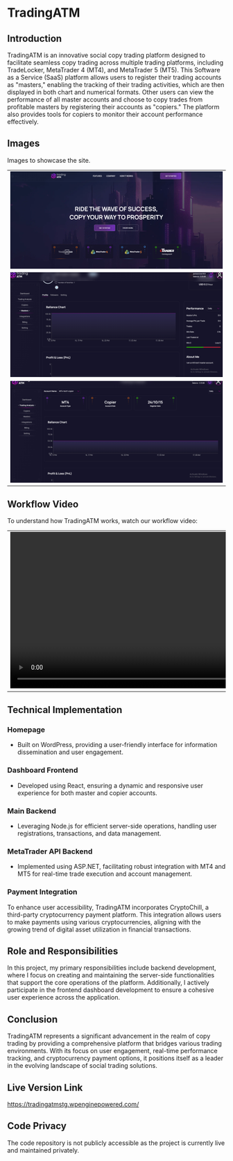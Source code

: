 # TradingATM
## Introduction
TradingATM is an innovative social copy trading platform designed to facilitate seamless copy trading across multiple trading platforms, including TradeLocker, MetaTrader 4 (MT4), and MetaTrader 5 (MT5). This Software as a Service (SaaS) platform allows users to register their trading accounts as "masters," enabling the tracking of their trading activities, which are then displayed in both chart and numerical formats. Other users can view the performance of all master accounts and choose to copy trades from profitable masters by registering their accounts as "copiers." The platform also provides tools for copiers to monitor their account performance effectively.

## Images
Images to showcase the site.

<table>
  <tr>
    <td align = "center">
      <img src="./assets/homepage.PNG"/>
    </td>
  </tr>
  <tr>
    <td align = "center">
      <img src="./assets/master.PNG"/>
    </td>
  </tr>

  <tr>
    <td align = "center">
      <img src="./assets/analysis.PNG"/>
    </td>
  </tr>

</table>

## Workflow Video
To understand how TradingATM works, watch our workflow video:

<table>
  <tr>
    <td align = "center">
      <video src="https://raw.githubusercontent.com/monsterdev95/trading-atm-documentation/main/assets/tradingatm-metatrader-multi-copytrading.mp4"
        width="640" height="360" controls muted loop>
      </video>
    </td>
  </tr>
</table>

## Technical Implementation
### Homepage
- Built on WordPress, providing a user-friendly interface for information dissemination and user engagement.

### Dashboard Frontend
- Developed using React, ensuring a dynamic and responsive user experience for both master and copier accounts.

### Main Backend
- Leveraging Node.js for efficient server-side operations, handling user registrations, transactions, and data management.

### MetaTrader API Backend
- Implemented using ASP.NET, facilitating robust integration with MT4 and MT5 for real-time trade execution and account management.

### Payment Integration
To enhance user accessibility, TradingATM incorporates CryptoChill, a third-party cryptocurrency payment platform. This integration allows users to make payments using various cryptocurrencies, aligning with the growing trend of digital asset utilization in financial transactions.

## Role and Responsibilities
In this project, my primary responsibilities include backend development, where I focus on creating and maintaining the server-side functionalities that support the core operations of the platform. Additionally, I actively participate in the frontend dashboard development to ensure a cohesive user experience across the application.

## Conclusion
TradingATM represents a significant advancement in the realm of copy trading by providing a comprehensive platform that bridges various trading environments. With its focus on user engagement, real-time performance tracking, and cryptocurrency payment options, it positions itself as a leader in the evolving landscape of social trading solutions.

## Live Version Link
https://tradingatmstg.wpenginepowered.com/

## Code Privacy
The code repository is not publicly accessible as the project is currently live and maintained privately.
